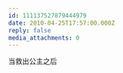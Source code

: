 ```yaml
---
id: 111137527879444979
date: 2010-04-25T17:57:00.000Z
reply: false
media_attachments: 0
---
```


当救出公主之后 ​​​​

